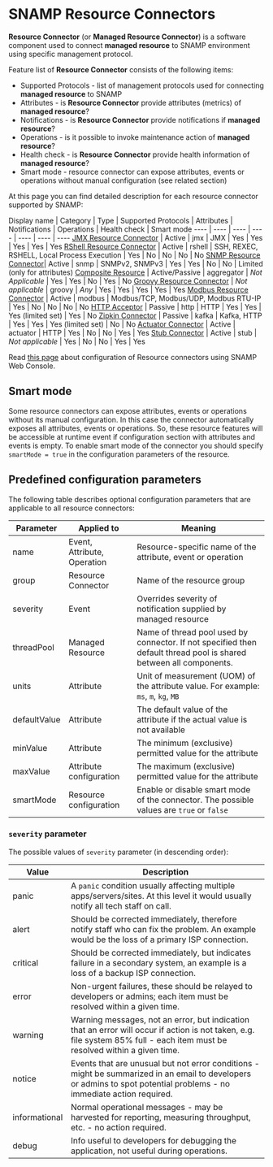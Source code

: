 SNAMP Resource Connectors
====
**Resource Connector** (or **Managed Resource Connector**) is a software component used to connect **managed resource** to SNAMP environment using specific management protocol.

Feature list of **Resource Connector** consists of the following items:

* Supported Protocols - list of management protocols used for connecting **managed resource** to SNAMP
* Attributes - is **Resource Connector** provide attributes (metrics) of **managed resource**?
* Notifications - is **Resource Connector** provide notifications if **managed resource**?
* Operations - is it possible to invoke maintenance action of **managed resource**?
* Health check - is **Resource Connector** provide health information of **managed resource**?
* Smart mode - resource connector can expose attributes, events or operations without manual configuration (see related section)

At this page you can find detailed description for each resource connector supported by SNAMP:

Display name | Category | Type | Supported Protocols | Attributes | Notifications | Operations | Health check | Smart mode
---- | ---- | ---- | ---- | ---- | ---- | ----
[JMX Resource Connector](jmx-connector.md) | Active | jmx | JMX | Yes | Yes | Yes | Yes | Yes
[RShell Resource Connector](rshell-connector.md) | Active | rshell | SSH, REXEC, RSHELL, Local Process Execution | Yes | No | No | No | No
[SNMP Resource Connector](snmp-connector.md)| Active | snmp | SNMPv2, SNMPv3 | Yes | Yes | No | No | Limited (only for attributes)
[Composite Resource](aggregator-connector.md) | Active/Passive | aggregator | _Not Applicable_ | Yes | Yes | No | Yes | No
[Groovy Resource Connector](groovy-connector.md) | _Not applicable_ | groovy | _Any_ | Yes | Yes | Yes | Yes | Yes
[Modbus Resource Connector](modbus-connector.md) | Active | modbus | Modbus/TCP, Modbus/UDP, Modbus RTU-IP | Yes | No | No | No | No
[HTTP Acceptor](http-acceptor.md) | Passive | http | HTTP | Yes | Yes | Yes (limited set) | Yes | No
[Zipkin Connector](zipkin-connector.md) | Passive | kafka | Kafka, HTTP | Yes | Yes | Yes (limited set) | No | No
[Actuator Connector](actuator-connector.md) | Active | actuator | HTTP | Yes | No | No | Yes | Yes
[Stub Connector](stub-connector.md) | Active | stub | _Not applicable_ | Yes | No | No | Yes | Yes

Read [this page](webconsole/config-connectors.md) about configuration of Resource connectors using SNAMP Web Console.

## Smart mode
Some resource connectors can expose attributes, events or operations without its manual configuration. In this case the connector automatically exposes all attributes, events or operations. So, these resource features will be accessible at runtime event if configuration section with attributes and events is empty. To enable smart mode of the connector you should specify `smartMode = true` in the configuration parameters of the resource.

## Predefined configuration parameters
The following table describes optional configuration parameters that are applicable to all resource connectors:

Parameter | Applied to | Meaning
---- | ---- | ----
name | Event, Attribute, Operation | Resource-specific name of the attribute, event or operation
group | Resource Connector | Name of the resource group
severity | Event | Overrides severity of notification supplied by managed resource
threadPool | Managed Resource | Name of thread pool used by connector. If not specified then default thread pool is shared between all components.
units | Attribute | Unit of measurement (UOM) of the attribute value. For example: `ms`, `m`, `kg`, `MB`
defaultValue | Attribute | The default value of the attribute if the actual value is not available
minValue | Attribute | The minimum (exclusive) permitted value for the attribute
maxValue | Attribute configuration | The maximum (exclusive) permitted value for the attribute
smartMode | Resource configuration | Enable or disable smart mode of the connector. The possible values are `true` or `false`

### `severity` parameter
The possible values of `severity` parameter (in descending order):

Value | Description
---- | ----
panic | A `panic` condition usually affecting multiple apps/servers/sites. At this level it would usually notify all tech staff on call.
alert | Should be corrected immediately, therefore notify staff who can fix the problem. An example would be the loss of a primary ISP connection.
critical | Should be corrected immediately, but indicates failure in a secondary system, an example is a loss of a backup ISP connection.
error | Non-urgent failures, these should be relayed to developers or admins; each item must be resolved within a given time.
warning | Warning messages, not an error, but indication that an error will occur if action is not taken, e.g. file system 85% full - each item must be resolved within a given time.
notice | Events that are unusual but not error conditions - might be summarized in an email to developers or admins to spot potential problems - no immediate action required.
informational | Normal operational messages - may be harvested for reporting, measuring throughput, etc. - no action required.
debug | Info useful to developers for debugging the application, not useful during operations.
